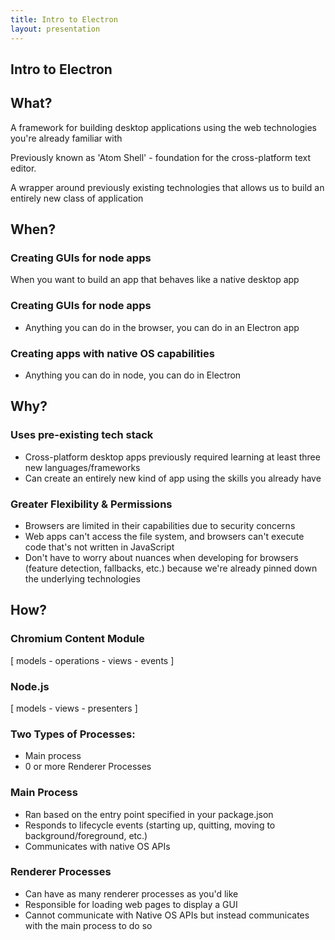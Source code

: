 ```yaml
---
title: Intro to Electron
layout: presentation
---
```


<section>
  <h1>Intro to Electron</h1>
</section>

<section>
  <section>
    <h2>What?</h2>
  </section>
  <section>
    <p>A framework for building desktop applications using the web technologies you're already familiar with</p>
  </section>
  <section>
    <p>Previously known as 'Atom Shell' - foundation for the cross-platform text editor.</p>
  </section>
  <section>
    <p>A wrapper around previously existing technologies that allows us to build an entirely new class of application</p>
  </section>
</section>

<section>
  <section>
    <h2>When?</h2>
  <section>
    <h3>Creating GUIs for node apps</h3>
    <p>When you want to build an app that behaves like a native desktop app</p>
  </section>
  </section>
  <section>
    <h3>Creating GUIs for node apps</h3>
    <ul>
      <li>Anything you can do in the browser, you can do in an Electron app</li>
    </ul>
  </section>
  <section>
    <h3>Creating apps with native OS capabilities</h3>
    <ul>
      <li>Anything you can do in node, you can do in Electron</li>
    </ul>
  </section>
</section>

<section>
  <section>
    <h2>Why?</h2>
  </section>
  <section>
    <h3>Uses pre-existing tech stack</h3>
    <ul>
      <li>Cross-platform desktop apps previously required learning at least three new languages/frameworks</li>
      <li>Can create an entirely new kind of app using the skills you already have</li>
    </ul>
  </section>
  <section>
    <h3>Greater Flexibility & Permissions</h3>
    <ul>
      <li>Browsers are limited in their capabilities due to security concerns</li>
      <li>Web apps can't access the file system, and browsers can't execute code that's not written in JavaScript</li>
      <li>Don't have to worry about nuances when developing for browsers (feature detection, fallbacks, etc.) because we're already pinned down the underlying technologies</li>
    </ul>
  </section>
</section>

<section>
  <section>
    <h2>How?</h2>
  </section>
  <section>
    <h3>Chromium Content Module</h3>
    <p>[ models - operations - views - events ]</p>
  </section>
  <section>
    <h3>Node.js</h3>
    <p>[ models - views - presenters ]</p>
  </section>
  <section>
    <h3>Two Types of Processes:</h3>
    <ul>
      <li>Main process</li>
      <li>0 or more Renderer Processes</li>
    </ul>
  </section>
  <section>
    <h3>Main Process</h3>
    <ul>
      <li>Ran based on the entry point specified in your package.json</li>
      <li>Responds to lifecycle events (starting up, quitting, moving to background/foreground, etc.)</li>
      <li>Communicates with native OS APIs</li>
    </ul>
  </section>
  <section>
    <h3>Renderer Processes</h3>
    <ul>
      <li>Can have as many renderer processes as you'd like</li>
      <li>Responsible for loading web pages to display a GUI</li>
      <li>Cannot communicate with Native OS APIs but instead communicates with the main process to do so</li>
    </ul>
  </section>
</section>